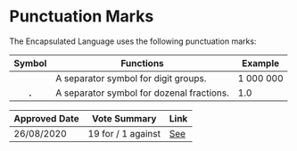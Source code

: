# Punctuation Marks

The Encapsulated Language uses the following punctuation marks:

| Symbol  | Functions                                 | Example   |
| :-----: | ----------------------------------------- | --------- |
|         | A separator symbol for digit groups.      | 1 000 000 |
| **.**   | A separator symbol for dozenal fractions. | 1.0       |

| Approved Date |    Vote Summary    | Link                                                                                                                    |
| ------------- | :----------------: | ----------------------------------------------------------------------------------------------------------------------- |
| 26/08/2020    | 19 for / 1 against | [See](https://www.reddit.com/r/EncapsulatedLanguage/comments/ifo9gh/official_proposal_vote_to_officialize_a_separator/) |
